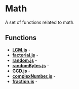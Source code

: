 # Math

A set of functions related to math.

## Functions

* [**LCM.js**](./LCM.md) - 
* [**factorial.js**](./factorial.md) - 
* [**random.js**](./random.md) - 
* [**randomBytes.js**](./randomBytes.md) - 
* [**GCD.js**](./GCD.md) - 
* [**complexNumber.js**](./complexNumber.md) - 
* [**fraction.js**](./fraction.md) - 
